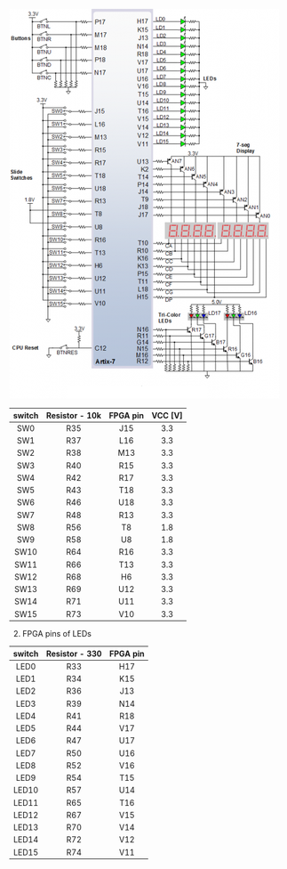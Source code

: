 ![your figure](n4r.png)



| **switch** | **Resistor - 10k** | **FPGA pin** | **VCC [V]** |
| :-: | :-: | :-: | :-: | 
| SW0 | R35 | J15 | 3.3 |
| SW1 | R37 | L16 | 3.3 |
| SW2 | R38 | M13 | 3.3 |
| SW3 | R40 | R15 | 3.3 |
| SW4 | R42 | R17 | 3.3 |
| SW5 | R43 | T18 | 3.3 |
| SW6 | R46 | U18 | 3.3 |
| SW7 | R48 | R13 | 3.3 |
| SW8 | R56 | T8 | 1.8 |
| SW9 | R58 | U8 | 1.8 |
| SW10 | R64 | R16 | 3.3 |
| SW11 | R66 | T13 | 3.3 |
| SW12 | R68 | H6 | 3.3 |
| SW13 | R69 | U12 | 3.3 |
| SW14 | R71 | U11 | 3.3 |
| SW15 | R73 | V10 | 3.3 |


2. FPGA pins of LEDs

| **switch** | **Resistor - 330** | **FPGA pin** | 
| :-: | :-: | :-: |
| LED0 | R33 | H17 |
| LED1 | R34 | K15 |
| LED2 | R36 | J13 |
| LED3 | R39 | N14 |
| LED4 | R41 | R18 |
| LED5 | R44 | V17 |
| LED6 | R47 | U17 |
| LED7 | R50 | U16 |
| LED8 | R52 | V16 |
| LED9 | R54 | T15 |
| LED10 | R57 | U14 |
| LED11 | R65 | T16 |
| LED12 | R67 | V15 |
| LED13 | R70 | V14 |
| LED14 | R72 | V12 |
| LED15 | R74 | V11 |
